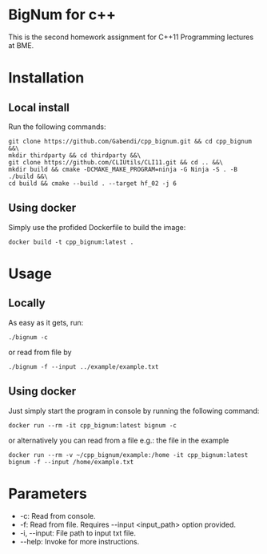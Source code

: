# **BigNum for c++**

This is the second homework assignment for C++11 Programming lectures at BME.

# Installation



##  Local install
Run the following commands:

    git clone https://github.com/Gabendi/cpp_bignum.git && cd cpp_bignum &&\
    mkdir thirdparty && cd thirdparty &&\
    git clone https://github.com/CLIUtils/CLI11.git && cd .. &&\
    mkdir build && cmake -DCMAKE_MAKE_PROGRAM=ninja -G Ninja -S . -B ./build &&\
    cd build && cmake --build . --target hf_02 -j 6

## Using docker

Simply use the profided Dockerfile to build the image:

    docker build -t cpp_bignum:latest .

# Usage
## Locally
As easy as it gets, run:

    ./bignum -c
or read from file by

    ./bignum -f --input ../example/example.txt


## Using docker
Just simply start the program in console by running the following command:

    docker run --rm -it cpp_bignum:latest bignum -c
   
or alternatively  you can read from a file e.g.: the file in the example

    docker run --rm -v ~/cpp_bignum/example:/home -it cpp_bignum:latest bignum -f --input /home/example.txt

# Parameters

 - -c: Read from console.
 - -f: Read from file. Requires --input <input_path> option provided.
 - -i, --input: File path to input txt file.
 - --help: Invoke for more instructions.
 

